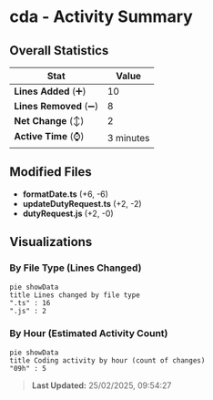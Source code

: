 # cda - Activity Summary 

## Overall Statistics

| Stat                   | Value                                                             |
| ---------------------- | ----------------------------------------------------------------- |
| **Lines Added** (➕)   | 10                                          |
| **Lines Removed** (➖) | 8                                        |
| **Net Change** (↕)    | 2                |
| **Active Time** (⌚)   | 3 minutes |


## Modified Files
- **formatDate.ts** (+6, -6)
- **updateDutyRequest.ts** (+2, -2)
- **dutyRequest.js** (+2, -0)

## Visualizations

### By File Type (Lines Changed)

```mermaid
pie showData
title Lines changed by file type
".ts" : 16
".js" : 2
```

### By Hour (Estimated Activity Count)

```mermaid
pie showData
title Coding activity by hour (count of changes)
"09h" : 5
```


> **Last Updated:** 25/02/2025, 09:54:27